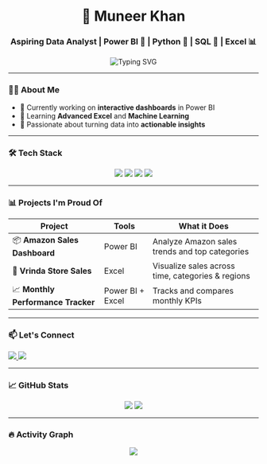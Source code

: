 <h1 align="center">🚀 Muneer Khan</h1>
<h3 align="center">Aspiring Data Analyst | Power BI 💛 | Python 🐍 | SQL 💾 | Excel 📊</h3>

<p align="center">
  <img src="https://readme-typing-svg.herokuapp.com?font=Fira+Code&size=24&pause=1000&color=00FF99&center=true&vCenter=true&width=435&lines=Welcome+to+my+GitHub!;I+love+analyzing+data+%F0%9F%94%AC;Let's+connect+and+grow+%F0%9F%92%9A" alt="Typing SVG" />
</p>

---

### 🧑‍💻 About Me

- 🔭 Currently working on **interactive dashboards** in Power BI  
- 🌱 Learning **Advanced Excel** and **Machine Learning**
- 🎯 Passionate about turning data into **actionable insights**

---

### 🛠️ Tech Stack

<p align="center">
  <img src="https://img.shields.io/badge/PowerBI-F2C811?style=for-the-badge&logo=powerbi&logoColor=black" />
  <img src="https://img.shields.io/badge/Python-3776AB?style=for-the-badge&logo=python&logoColor=white" />
  <img src="https://img.shields.io/badge/SQL-4479A1?style=for-the-badge&logo=postgresql&logoColor=white" />
  <img src="https://img.shields.io/badge/Excel-217346?style=for-the-badge&logo=microsoft-excel&logoColor=white" />
</p>

---

### 📊 Projects I'm Proud Of

| Project | Tools | What it Does |
|--------|-------|---------------|
| 📦 **Amazon Sales Dashboard** | Power BI | Analyze Amazon sales trends and top categories |
| 🏬 **Vrinda Store Sales** | Excel | Visualize sales across time, categories & regions |
| 📈 **Monthly Performance Tracker** | Power BI + Excel | Tracks and compares monthly KPIs |

---

### 📫 Let's Connect

<p>
  <a href="https://www.linkedin.com/in/muneer-khan0786/">
    <img src="https://img.shields.io/badge/LinkedIn-blue?logo=linkedin&logoColor=white" />
  </a>
  <a href="mailto:niyazimuneer0786@gmail.com">
    <img src="https://img.shields.io/badge/Gmail-red?logo=gmail&logoColor=white" />
  </a>
</p>

---

### 📈 GitHub Stats

<p align="center">
  <img src="https://github-readme-stats.vercel.app/api?username=muneerkhan0786&show_icons=true&theme=radical" />
  <img src="https://github-readme-stats.vercel.app/api/top-langs/?username=muneerkhan0786&layout=compact&theme=radical" />
</p>

---

### 🔥 Activity Graph

<p align="center">
  <img src="https://github-readme-activity-graph.cyclic.app/graph?username=muneerkhan0786&theme=react-dark" />
</p>


